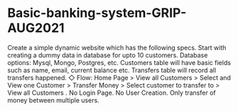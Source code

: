 # Basic-banking-system-GRIP-AUG2021
 Create a simple dynamic website which has the following specs.
 Start with creating a dummy data in database for upto 10 customers. 
Database options: Mysql, Mongo, Postgres, etc. Customers table will have basic fields such as name, email, current balance etc. 
Transfers table will record all transfers happened. ◇ Flow: Home Page > View all Customers > Select and View one Customer > Transfer Money > Select customer to transfer to > View all Customers . 
 No Login Page. No User Creation. Only transfer of money between multiple users.
